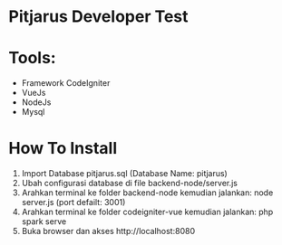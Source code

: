 # Pitjarus Developer Test

# Tools:
- Framework CodeIgniter
- VueJs
- NodeJs
- Mysql

# How To Install
1. Import Database pitjarus.sql (Database Name: pitjarus)
2. Ubah configurasi database di file backend-node/server.js
3. Arahkan terminal ke folder backend-node kemudian jalankan: node server.js (port defailt: 3001)
4. Arahkan terminal ke folder codeigniter-vue kemudian jalankan: php spark serve
5. Buka browser dan akses http://localhost:8080
